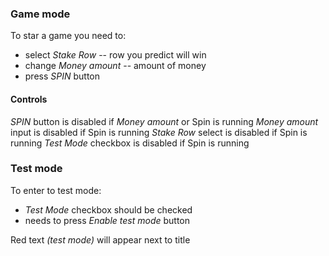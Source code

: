 ### Game mode
To star a game you need to:
* select *Stake Row* -- row you predict will win
* change *Money amount* -- amount of money
* press *SPIN* button

#### Controls
*SPIN* button is disabled if *Money amount* or Spin is running
*Money amount* input is disabled if Spin is running
*Stake Row* select is disabled if Spin is running
*Test Mode* checkbox is disabled if Spin is running

### Test mode
To enter to test mode:
* *Test Mode* checkbox should be checked
* needs to press *Enable test mode* button
 
Red text *(test mode)* will appear next to title